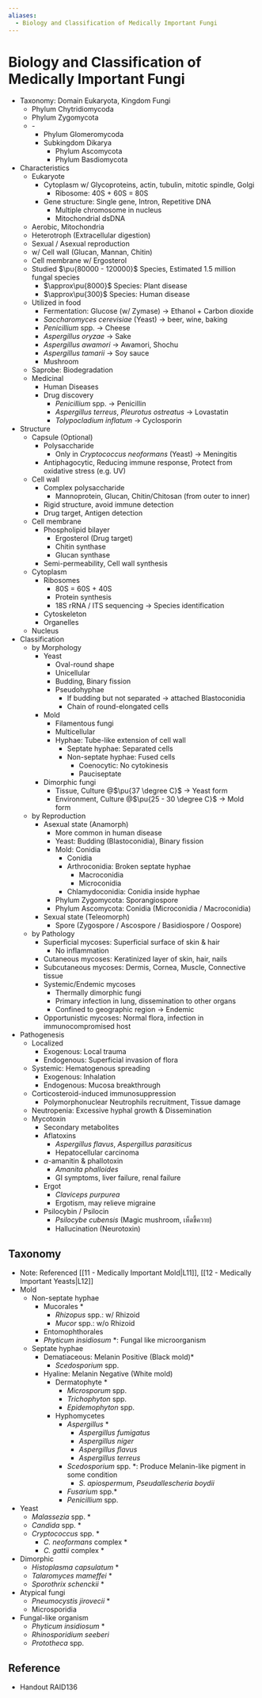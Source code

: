 ```yaml
---
aliases:
  - Biology and Classification of Medically Important Fungi
---
```


# Biology and Classification of Medically Important Fungi

- Taxonomy: Domain Eukaryota, Kingdom Fungi
	- Phylum Chytridiomycoda
	- Phylum Zygomycota
	- \-
		- Phylum Glomeromycoda
		- Subkingdom Dikarya
			- Phylum Ascomycota
			- Phylum Basdiomycota
- Characteristics
	- Eukaryote
		- Cytoplasm w/ Glycoproteins, actin, tubulin, mitotic spindle, Golgi
			- Ribosome: 40S + 60S = 80S
		- Gene structure: Single gene, Intron, Repetitive DNA
			- Multiple chromosome in nucleus
			- Mitochondrial dsDNA
	- Aerobic, Mitochondria
	- Heterotroph (Extracellular digestion)
	- Sexual / Asexual reproduction
	- w/ Cell wall (Glucan, Mannan, Chitin)
	- Cell membrane w/ Ergosterol
	- Studied $\pu{80000 - 120000}$ Species, Estimated 1.5 million fungal species
		- $\approx\pu{8000}$ Species: Plant disease
		- $\approx\pu{300}$ Species: Human disease
	- Utilized in food
		- Fermentation: Glucose (w/ Zymase) → Ethanol + Carbon dioxide
		- *Saccharomyces cerevisiae* (Yeast) → beer, wine, baking
		- *Penicillium* spp. → Cheese
		- *Aspergillus oryzae* → Sake
		- *Aspergillus awamori* → Awamori, Shochu
		- *Aspergillus tamarii* → Soy sauce
		- Mushroom
	- Saprobe: Biodegradation
	- Medicinal
		- Human Diseases
		- Drug discovery
			- *Penicillium* spp. → Penicillin
			- *Aspergillus terreus*, *Pleurotus ostreatus* → Lovastatin
			- *Tolypocladium inflatum* → Cyclosporin
- Structure
	- Capsule (Optional)
		- Polysaccharide
			- Only in *Cryptococcus neoformans* (Yeast) → Meningitis
		- Antiphagocytic, Reducing immune response, Protect from oxidative stress (e.g. UV)
	- Cell wall
		- Complex polysaccharide
			- Mannoprotein, Glucan, Chitin/Chitosan (from outer to inner)
		- Rigid structure, avoid immune detection
		- Drug target, Antigen detection
	- Cell membrane
		- Phospholipid bilayer
			- Ergosterol (Drug target)
			- Chitin synthase
			- Glucan synthase
		- Semi-permeability, Cell wall synthesis
	- Cytoplasm
		- Ribosomes
			- 80S = 60S + 40S
			- Protein synthesis
			- 18S rRNA / ITS sequencing → Species identification
		- Cytoskeleton
		- Organelles
	- Nucleus
- Classification
	- by Morphology
		- Yeast
			- Oval-round shape
			- Unicellular
			- Budding, Binary fission
			- Pseudohyphae
				- If budding but not separated → attached Blastoconidia
				- Chain of round-elongated cells
		- Mold
			- Filamentous fungi
			- Multicellular
			- Hyphae: Tube-like extension of cell wall
				- Septate hyphae: Separated cells
				- Non-septate hyphae: Fused cells
					- Coenocytic: No cytokinesis
					- Pauciseptate
		- Dimorphic fungi
			- Tissue, Culture @$\pu{37 \degree C}$ → Yeast form
			- Environment, Culture @$\pu{25 - 30 \degree C}$ → Mold form
	- by Reproduction
		- Asexual state (Anamorph)
			- More common in human disease
			- Yeast: Budding (Blastoconidia), Binary fission
			- Mold: Conidia
				- Conidia
				- Arthroconidia: Broken septate hyphae
					- Macroconidia
					- Microconidia
				- Chlamydoconidia: Conidia inside hyphae
			- Phylum Zygomycota: Sporangiospore
			- Phylum Ascomycota: Conidia (Microconidia / Macroconidia)
		- Sexual state (Teleomorph)
			- Spore (Zygospore / Ascospore / Basidiospore / Oospore)
	- by Pathology  
		- Superficial mycoses: Superficial surface of skin & hair
			- No inflammation
		- Cutaneous mycoses: Keratinized layer of skin, hair, nails
		- Subcutaneous mycoses: Dermis, Cornea, Muscle, Connective tissue
		- Systemic/Endemic mycoses
			- Thermally dimorphic fungi
			- Primary infection in lung, dissemination to other organs
			- Confined to geographic region → Endemic
		- Opportunistic mycoses: Normal flora, infection in immunocompromised host
- Pathogenesis
	- Localized
		- Exogenous: Local trauma
		- Endogenous: Superficial invasion of flora
	- Systemic: Hematogenous spreading
		- Exogenous: Inhalation
		- Endogenous: Mucosa breakthrough
	- Corticosteroid-induced immunosuppression
		- Polymorphonuclear Neutrophils recruitment, Tissue damage
	- Neutropenia: Excessive hyphal growth & Dissemination
	- Mycotoxin
		- Secondary metabolites
		- Aflatoxins
			- *Aspergillus flavus*, *Aspergillus parasiticus*
			- Hepatocellular carcinoma
		- $\alpha$-amanitin & phallotoxin
			- *Amanita phalloides*
			- GI symptoms, liver failure, renal failure
		- Ergot
			- *Claviceps purpurea*
			- Ergotism, may relieve migraine
		- Psilocybin / Psilocin
			- *Psilocybe cubensis* (Magic mushroom, เห็ดขี้ควาย)
			- Hallucination (Neurotoxin)

## Taxonomy

- Note: Referenced [[11 - Medically Important Mold|L11]], [[12 - Medically Important Yeasts|L12]]
- Mold
	- Non-septate hyphae
		- Mucorales \*
			- *Rhizopus* spp.: w/ Rhizoid
			- *Mucor* spp.: w/o Rhizoid
		- Entomophthorales
		- *Phyticum insidiosum* \*: Fungal like microorganism
	- Septate hyphae
		- Dematiaceous: Melanin Positive (Black mold)\*
			- *Scedosporium* spp.
		- Hyaline: Melanin Negative (White mold)
			- Dermatophyte \*
				- *Microsporum* spp.
				- *Trichophyton* spp.
				- *Epidemophyton* spp.
			- Hyphomycetes
				- *Aspergillus* \*
					- *Aspergillus fumigatus*
					- *Aspergillus niger*
					- *Aspergillus flavus*
					- *Aspergillus terreus*
				- *Scedosporium* spp. \*: Produce Melanin-like pigment in some condition
					- *S. apiospermum*, *Pseudallescheria boydii*
				- *Fusarium* spp.\*
				- *Penicillium* spp.
- Yeast
	- *Malassezia* spp. \*
	- *Candida* spp. \*
	- *Cryptococcus* spp. \*
		- *C. neoformans* complex \*
		- *C. gattii* complex \*
- Dimorphic
	- *Histoplasma capsulatum* \*
	- *Talaromyces mameffei* \*
	- *Sporothrix schenckii* \*
- Atypical fungi
	- *Pneumocystis jirovecii* \*
	- Microsporidia
- Fungal-like organism
	- *Phyticum insidiosum* \*
	- *Rhinosporidium seeberi*
	- *Prototheca* spp.
## Reference

- Handout RAID136
